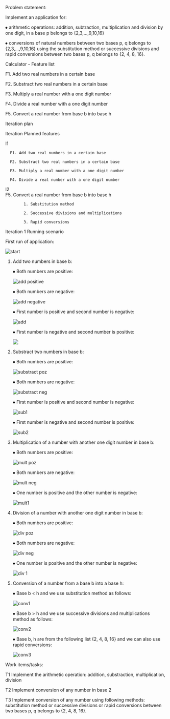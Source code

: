 Problem statement:

Implement an application for:

⦁ arithmetic operations: addition, subtraction, multiplication and division by one digit, in a base p belongs to {2,3,...,9,10,16}

⦁ conversions of natural numbers between two bases p, q belongs to {2,3,...,9,10,16} using the substitution method or successive divisions and rapid conversions between two bases p, q belongs to {2, 4, 8, 16}.

Calculator - Feature list

F1. Add two real numbers in a certain base

F2. Substract two real numbers in a certain base

F3. Multiply a real number with a one digit number

F4. Divide a real number with a one digit number

F5. Convert a real number from base b into base h

Iteration plan

Iteration	Planned features

I1	

      F1. Add two real numbers in a certain base
      
      F2. Substract two real numbers in a certain base
      
      F3. Multiply a real number with a one digit number
      
      F4. Divide a real number with a one digit number
      
I2	
      F5. Convert a real number from base b into base h
      
            1. Substitution method

            2. Successive divisions and multiplications

            3. Rapid conversions

Iteration 1
Running scenario

First run of application:

![start](https://github.com/Pufcorina/UBB/blob/master/Semester1/ComputationalLogic/Poze/start.png)

1. Add two numbers in base b:

      ⦁ Both numbers are positive:
      
      ![add positive](https://github.com/Pufcorina/UBB/blob/master/Semester1/ComputationalLogic/Poze/add_both_positive.png)

      ⦁ Both numbers are negative: 
      
      ![add negative](https://github.com/Pufcorina/UBB/blob/master/Semester1/ComputationalLogic/Poze/add_both_negative.png)

      ⦁ First number is positive and second number is negative:  
            
      ![add](https://github.com/Pufcorina/UBB/blob/master/Semester1/ComputationalLogic/Poze/add_second_negative.png)

      ⦁ First number is negative and second number is positive:  
            
      ![](https://github.com/Pufcorina/UBB/blob/master/Semester1/ComputationalLogic/Poze/add_first_negative.png)


2. Substract two numbers in base b:

      ⦁ Both numbers are positive: 
      
      ![substract poz](https://github.com/Pufcorina/UBB/blob/master/Semester1/ComputationalLogic/Poze/sub_both_pozitive.png)

      ⦁ Both numbers are negative: 
      
      ![substract neg](https://github.com/Pufcorina/UBB/blob/master/Semester1/ComputationalLogic/Poze/sub_both_negative.png)

      ⦁ First number is positive and second number is negative: 
      
      ![sub1](https://github.com/Pufcorina/UBB/blob/master/Semester1/ComputationalLogic/Poze/sub_second_negative.png)

      ⦁ First number is negative and second number is positive:  
      
      ![sub2](https://github.com/Pufcorina/UBB/blob/master/Semester1/ComputationalLogic/Poze/sub_first_negative.png)


3. Multiplication of a number with another one digit number in base b:

      ⦁ Both numbers are positive: 
      
      ![mult poz](https://github.com/Pufcorina/UBB/blob/master/Semester1/ComputationalLogic/Poze/mul_both_positive.png)

      ⦁ Both numbers are negative:
      
      ![mult neg](https://github.com/Pufcorina/UBB/blob/master/Semester1/ComputationalLogic/Poze/mul_both_negative.png)
 
      ⦁ One number is positive and the other number is negative:  
      
      ![mult1](https://github.com/Pufcorina/UBB/blob/master/Semester1/ComputationalLogic/Poze/mul_one_number_negative.png)


4. Division of a number with another one digit number in base b:

      ⦁ Both numbers are positive:  
      
      ![div poz](https://github.com/Pufcorina/UBB/blob/master/Semester1/ComputationalLogic/Poze/div_both_positive.png)

      ⦁ Both numbers are negative: 
      
      ![div neg](https://github.com/Pufcorina/UBB/blob/master/Semester1/ComputationalLogic/Poze/div_both_negative.png)
      
      ⦁ One number is positive and the other number is negative:  
      
      ![div 1](https://github.com/Pufcorina/UBB/blob/master/Semester1/ComputationalLogic/Poze/div_one_number_negative.png)

5. Conversion of a number from a base b into a base h:

      ⦁ Base b < h and we use substitution method as follows:  
      
      ![conv1](https://github.com/Pufcorina/UBB/blob/master/Semester1/ComputationalLogic/Poze/conversion_substitution.png)
      
      ⦁ Base b > h and we use successive divisions and multiplications method as follows:  
      
      ![conv2](https://github.com/Pufcorina/UBB/blob/master/Semester1/ComputationalLogic/Poze/conversion_sccessive_divisions_and_multiplications.png)

      ⦁ Base b, h are from the following list {2, 4, 8, 16} and we can also use rapid conversions: 
      
      ![conv3](https://github.com/Pufcorina/UBB/blob/master/Semester1/ComputationalLogic/Poze/conversion_raid_conversion.png)


Work items/tasks:

T1	Implement the arithmetic operation: addition, substraction, multiplication, division

T2	Implement conversion of any number in base 2

T3	Implement conversion of any number using following methods: substitution method or successive divisions or rapid conversions between two bases p, q belongs to {2, 4, 8, 16}.

